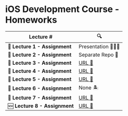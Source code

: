 # iOS Development Course - Homeworks

| Lecture # | 🔍 |
| ------------- | ------------- |
| 💾 **Lecture 1 - Assignment**  | Presentation 👩🏻‍🏫 |
| 💾 **Lecture 2 - Assignment**  | Separate Repo 🔐 |
| 💾 **Lecture 3 - Assignment** | [URL 🔗](https://github.com/solneolune/iOS-Homeworks/blob/main/Lecture-3-Homework.playground/Contents.swift) |
| 💾 **Lecture 4 - Assignment** | [URL 🔗](https://github.com/solneolune/iOS-Homeworks/blob/main/Lecture-4-Homework.playground/Contents.swift) |
| 💾 **Lecture 5 - Assignment** | [URL 🔗](https://github.com/solneolune/iOS-Homeworks/blob/main/Lecture-5-Homework.playground/Contents.swift) |
| 💾 **Lecture 6 - Assignment** | None 🏝️ |
| 💾 **Lecture 7 - Assignment** | [URL 🔗](https://github.com/solneolune/iOS-Homeworks/blob/main/Lecture-7-Homework.playground/Contents.swift) |
| 🆕 **Lecture 8 - Assignment** | [URL 🔗](https://github.com/solneolune/iOS-Homeworks/blob/main/Lecture-8-Homework.playground/Contents.swift) |

